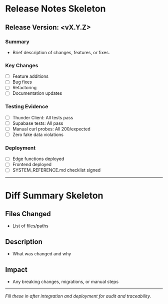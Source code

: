 # Release Notes Skeleton

## Release Version: <vX.Y.Z>

### Summary
- Brief description of changes, features, or fixes.

### Key Changes
- [ ] Feature additions
- [ ] Bug fixes
- [ ] Refactoring
- [ ] Documentation updates

### Testing Evidence
- [ ] Thunder Client: All tests pass
- [ ] Supabase tests: All pass
- [ ] Manual curl probes: All 200/expected
- [ ] Zero fake data violations

### Deployment
- [ ] Edge functions deployed
- [ ] Frontend deployed
- [ ] SYSTEM_REFERENCE.md checklist signed

---

# Diff Summary Skeleton

## Files Changed
- List of files/paths

## Description
- What was changed and why

## Impact
- Any breaking changes, migrations, or manual steps

---
*Fill these in after integration and deployment for audit and traceability.*
